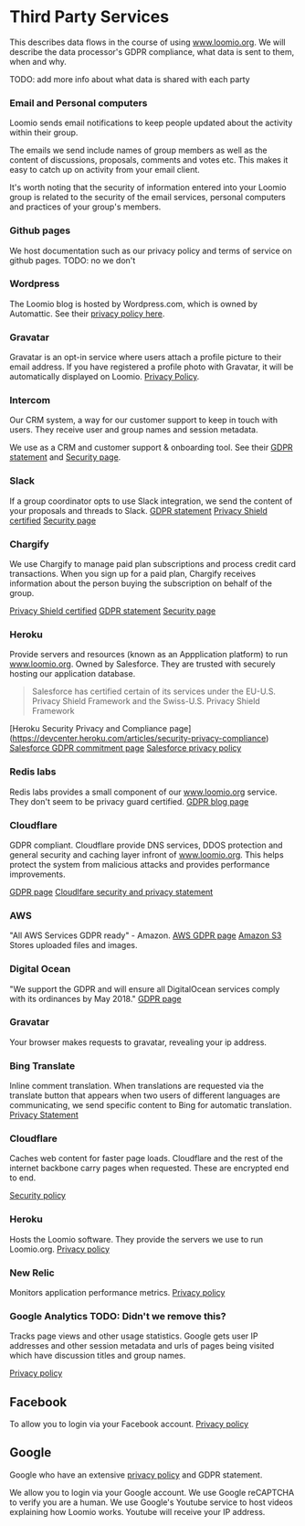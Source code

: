 # Third Party Services

This describes data flows in the course of using www.loomio.org. We will describe the data processor's GDPR compliance, what data is sent to them, when and why.

TODO: add more info about what data is shared with each party

### Email and Personal computers
Loomio sends email notifications to keep people updated about the activity within their group.

The emails we send include names of group members as well as the content of discussions, proposals, comments and votes etc. This makes it easy to catch up on activity from your email client.

It's worth noting that the security of information entered into your Loomio group is related to the security of the email services, personal computers and practices of your group's members.

### Github pages
We host documentation such as our privacy policy and terms of service on github pages.
TODO: no we don't

### Wordpress
The Loomio blog is hosted by Wordpress.com, which is owned by Automattic. See their [privacy policy here](https://automattic.com/privacy/).

### Gravatar
Gravatar is an opt-in service where users attach a profile picture to their email address. If you have registered a profile photo with Gravatar, it will be automatically displayed on Loomio. [Privacy Policy](https://automattic.com/privacy/).

### Intercom
Our CRM system, a way for our customer support to keep in touch with users. They receive user and group names and session metadata.

We use as a CRM and customer support & onboarding tool. See their [GDPR statement](https://docs.intercom.com/pricing-privacy-and-terms/data-protection/how-were-preparing-for-gdpr) and
[Security page](https://www.intercom.com/security).

### Slack
If a group coordinator opts to use Slack integration, we send the content of your proposals and threads to Slack.
[GDPR statement](https://slack.com/gdpr)
[Privacy Shield certified](https://slack.com/privacy-shield-notice)
[Security page](https://slack.com/security)

### Chargify
We use Chargify to manage paid plan subscriptions and process credit card transactions. When you sign up for a paid plan, Chargify receives information about the person buying the subscription on behalf of the group.

[Privacy Shield certified](https://help.chargify.com/my-account/gdpr.html)
[GDPR statement](https://help.chargify.com/my-account/gdpr.html)
[Security page](https://www.chargify.com/security/)

### Heroku
Provide servers and resources (known as an Appplication platform) to run www.loomio.org. Owned by Salesforce. They are trusted with securely hosting our application database.

> Salesforce has certified certain of its services under the EU-U.S. Privacy Shield Framework and the Swiss-U.S. Privacy Shield Framework

[Heroku Security Privacy and Compliance page] (https://devcenter.heroku.com/articles/security-privacy-compliance)
[Salesforce GDPR commitment page](https://www.salesforce.com/blog/2017/07/salesforce-gdpr-july-2017.html)
[Salesforce privacy policy](https://www.salesforce.com/company/privacy/)

### Redis labs
Redis labs provides a small component of our www.loomio.org service. They don't seem to be privacy guard certified.
[GDPR blog page](https://redislabs.com/blog/clock-ticking-ready-gdpr/)

### Cloudflare
GDPR compliant. Cloudflare provide DNS services, DDOS protection and general security and caching layer infront of www.loomio.org. This helps protect the system from malicious attacks and provides performance improvements.

[GDPR page](https://www.cloudflare.com/gdpr/introduction/)
[Cloudlfare security and privacy statement](https://www.cloudflare.com/security-policy/)

### AWS
"All AWS Services GDPR ready" - Amazon.
[AWS GDPR page](https://aws.amazon.com/compliance/gdpr-center/)
[Amazon S3](http://www.amazon.com/gp/help/customer/display.html?nodeId=468496)
Stores uploaded files and images.

### Digital Ocean
"We support the GDPR and will ensure all DigitalOcean services comply with its ordinances by May 2018."
[GDPR page](https://www.digitalocean.com/security/gdpr/)

### Gravatar
Your browser makes requests to gravatar, revealing your ip address.

### Bing Translate

Inline comment translation. When translations are requested via the translate button that appears when two users of different languages are communicating, we send specific content to Bing for automatic translation. [Privacy Statement](http://www.microsoft.com/privacystatement/en-gb/bing/default.aspx)

### Cloudflare

Caches web content for faster page loads. Cloudflare and the rest of the internet backbone carry pages when requested. These are encrypted end to end.

[Security policy](http://www.cloudflare.com/security-policy)

### Heroku

Hosts the Loomio software. They provide the servers we use to run Loomio.org.
[Privacy policy](https://www.heroku.com/policy/privacy)

### New Relic

Monitors application performance metrics.
[Privacy policy](http://newrelic.com/privacy)

### Google Analytics TODO: Didn't we remove this?

Tracks page views and other usage statistics. Google gets user IP addresses and other session metadata and urls of pages being visited which have discussion titles and group names.

[Privacy policy](http://www.google.com/intl/en/policies/)

## Facebook

To allow you to login via your Facebook account.
[Privacy policy](https://www.facebook.com/about/privacy/)

## Google

Google who have an extensive [privacy policy](https://privacy.google.com/) and GDPR statement.

We  allow you to login via your Google account.
We use Google reCAPTCHA to verify you are a human.
We use Google's Youtube service to host videos explaining how Loomio works. Youtube will receive your IP address.